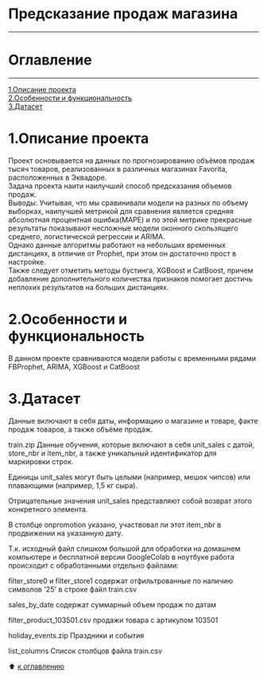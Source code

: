 # Предсказание продаж магазина  
---------  
# Оглавление
------
[1.Описание проекта](https://github.com/PavelNovikov888/portfolio/blob/master/%D0%92%D1%80%D0%B5%D0%BC%D0%B5%D0%BD%D0%BD%D1%8B%D0%B5%20%D1%80%D1%8F%D0%B4%D1%8B/%D0%9F%D1%80%D0%B5%D0%B4%D1%81%D0%BA%D0%B0%D0%B7%D0%B0%D0%BD%D0%B8%D0%B5_%D0%BF%D1%80%D0%BE%D0%B4%D0%B0%D0%B6_%D0%BC%D0%B0%D0%B3%D0%B0%D0%B7%D0%B8%D0%BD%D0%B0/README.md#1%D0%BE%D0%BF%D0%B8%D1%81%D0%B0%D0%BD%D0%B8%D0%B5-%D0%BF%D1%80%D0%BE%D0%B5%D0%BA%D1%82%D0%B0)  
[2.Особенности и функциональность](https://github.com/PavelNovikov888/portfolio/blob/master/%D0%92%D1%80%D0%B5%D0%BC%D0%B5%D0%BD%D0%BD%D1%8B%D0%B5%20%D1%80%D1%8F%D0%B4%D1%8B/%D0%9F%D1%80%D0%B5%D0%B4%D1%81%D0%BA%D0%B0%D0%B7%D0%B0%D0%BD%D0%B8%D0%B5_%D0%BF%D1%80%D0%BE%D0%B4%D0%B0%D0%B6_%D0%BC%D0%B0%D0%B3%D0%B0%D0%B7%D0%B8%D0%BD%D0%B0/README.md#2%D0%BE%D1%81%D0%BE%D0%B1%D0%B5%D0%BD%D0%BD%D0%BE%D1%81%D1%82%D0%B8-%D0%B8-%D1%84%D1%83%D0%BD%D0%BA%D1%86%D0%B8%D0%BE%D0%BD%D0%B0%D0%BB%D1%8C%D0%BD%D0%BE%D1%81%D1%82%D1%8C)  
[3.Датасет](https://github.com/PavelNovikov888/portfolio/blob/master/%D0%92%D1%80%D0%B5%D0%BC%D0%B5%D0%BD%D0%BD%D1%8B%D0%B5%20%D1%80%D1%8F%D0%B4%D1%8B/%D0%9F%D1%80%D0%B5%D0%B4%D1%81%D0%BA%D0%B0%D0%B7%D0%B0%D0%BD%D0%B8%D0%B5_%D0%BF%D1%80%D0%BE%D0%B4%D0%B0%D0%B6_%D0%BC%D0%B0%D0%B3%D0%B0%D0%B7%D0%B8%D0%BD%D0%B0/README.md#3%D0%B4%D0%B0%D1%82%D0%B0%D1%81%D0%B5%D1%82)  
  

# 1.Описание проекта  
Проект основывается на данных по прогнозированию объёмов продаж тысяч товаров, реализованных в различных магазинах Favorita, расположенных в Эквадоре.   
Задача проекта наити наилучший способ предсказания объемов продаж.    
Выводы: Учитывая, что мы сравинивали модели на разных по объему выборках, наилучшей метрикой для сравнения является средняя абсолютная процентная ошибка(MAPE) и по этой метрике прекрасные результаты показывают несложные модели оконного скользящего среднего, логистической регрессии и ARIMA.  
Однако данные алгоритмы работают на небольших временных дистанциях, в отличие от Prophet, при этом он достаточно прост в настройке.  
Также следует отметить методы бустинга, XGBoost и CatBoost, причем добавление дополнительного количества признаков помогает достичь неплохих результатов на больших дистанциях.  

# 2.Особенности и функциональность  
В данном проекте сравниваются модели работы с временными рядами  FBProphet, ARIMA, XGBoost и CatBoost  

# 3.Датасет
Данные включают в себя даты, информацию о магазине и товаре, факте продаж товаров, а также объёме продаж.  

train.zip Данные обучения, которые включают в себя unit_sales с датой, store_nbr и item_nbr, а также уникальный идентификатор для маркировки строк.

Единицы unit_sales могут быть целыми (например, мешок чипсов) или плавающими (например, 1,5 кг сыра).

Отрицательные значения unit_sales представляют собой возврат этого конкретного элемента.

В столбце onpromotion указано, участвовал ли этот item_nbr в продвижении на указанную дату.

Т.к. исходный файл слишком большой для обработки на домашнем компьютере и бесплатной версии GoogleColab в ноутбуке работа происходит с обработанными отдельно файлами:

filter_store0 и filter_store1 содержат отфильтрованные по наличию символов '25' в строке файл train.csv

sales_by_date содержат суммарный объем продаж по датам

filter_product_103501.csv продажи товара с артикулом 103501

holiday_events.zip Праздники и события

list_columns Список столбцов файла train.csv   

:arrow_up: [к оглавлению](https://github.com/PavelNovikov888/portfolio/blob/master/%D0%92%D1%80%D0%B5%D0%BC%D0%B5%D0%BD%D0%BD%D1%8B%D0%B5%20%D1%80%D1%8F%D0%B4%D1%8B/%D0%9F%D1%80%D0%B5%D0%B4%D1%81%D0%BA%D0%B0%D0%B7%D0%B0%D0%BD%D0%B8%D0%B5_%D0%BF%D1%80%D0%BE%D0%B4%D0%B0%D0%B6_%D0%BC%D0%B0%D0%B3%D0%B0%D0%B7%D0%B8%D0%BD%D0%B0/README.md#%D0%BE%D0%B3%D0%BB%D0%B0%D0%B2%D0%BB%D0%B5%D0%BD%D0%B8%D0%B5)
